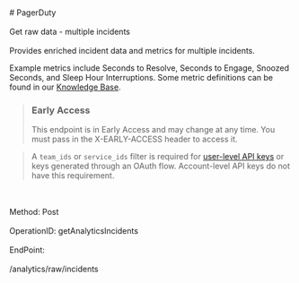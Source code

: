 <br>#     PagerDuty</br>
<br>Get raw data - multiple incidents</br>
<br>Provides enriched incident data and metrics for multiple incidents.

Example metrics include Seconds to Resolve, Seconds to Engage, Snoozed Seconds, and Sleep Hour Interruptions. Some metric definitions can be found in our [Knowledge Base](https://support.pagerduty.com/docs/pagerduty-analytics).


> ### Early Access
> This endpoint is in Early Access and may change at any time. You must pass in the X-EARLY-ACCESS header to access it.

> A `team_ids` or `service_ids` filter is required for [user-level API keys](https://support.pagerduty.com/docs/using-the-api#section-generating-a-personal-rest-api-key) or keys generated through an OAuth flow. Account-level API keys do not have this requirement.
</br>
<br>Method: Post</br>
<br>OperationID: getAnalyticsIncidents</br>
<br>EndPoint:</br>
<br>/analytics/raw/incidents</br>
